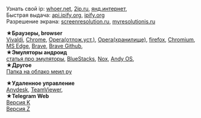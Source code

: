 Узнать свой ip: [whoer.net](https://whoer.net/), [2ip.ru](https://2ip.ru/), [янд.интернет](https://yandex.ru/internet),      
Быстрая выдача: [api.ipify.org](https://api.ipify.org), [ipify.org](https://www.ipify.org/)     
Разрешение экрана: [screenresolution.ru](https://screenresolution.ru/), [myresolutionis.ru](http://myresolutionis.ru/)    

★**Браузеры, browser**   
[Vivaldi](https://vivaldi.com/ru/), [Chrome](https://www.google.com/intl/ru/chrome/?standalone=1), [Opera(отлож.уст.)](https://www.opera.com/ru/download), [Opera(хранилище)](https://get.opera.com/ftp/pub/opera/desktop/), [firefox](https://www.mozilla.org/ru/firefox/all/#product-desktop-release), [Chromium](https://download-chromium.appspot.com/), [MS Edge](https://www.microsoft.com/ru-ru/edge), [Brave](https://brave.com/), [Brave Github](https://github.com/brave/brave-browser/releases/),          
★**Эмуляторы андроид**   
[статья про эмуляторы](https://compconfig.ru/mobile/emulyator-android-dlya-pk.html), [BlueStacks](https://support.bluestacks.com/hc/en-us/articles/360028172691-BlueStacks-offline-installer), [Nox](https://www.bignox.com/), [Andy OS](https://www.andyroid.net/),         
★**Другое**     
[Папка на облако меил ру](https://cloud.mail.ru/public/YnKv/fUV89mucN)

★**Удаленное управление**  
[Anydesk](https://anydesk.com/ru), [TeamViewer](https://www.teamviewer.com/ru/),   
★**Telegram Web**   
[Версия K](https://webk.telegram.org/)       
[Версия Z](https://webz.telegram.org/)       
